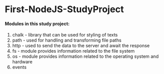 # First-NodeJS-StudyProject
#### Modules in this study project:
1. chalk - library that can be used for styling of texts
2. path - used for handling and transforming file paths
3. http - used to send the data to the server and await the response
4. fs - module provides information related to the file system
5. os - module provides information related to the operating system and hardware
6. events
